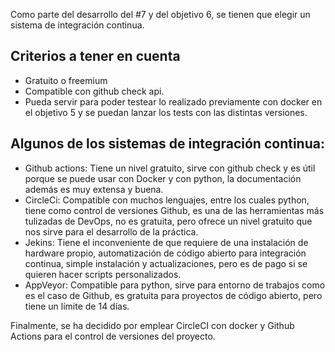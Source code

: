 Como parte del desarrollo del #7 y del objetivo 6, se tienen que elegir un sistema de integración continua.

## Criterios a tener en cuenta

- Gratuito o freemium
- Compatible con github check api.
- Pueda servir para poder testear lo realizado previamente con docker en el objetivo 5 y se puedan lanzar los tests con las distintas versiones.

## Algunos de los sistemas de integración continua:

- Github actions: Tiene un nivel gratuito, sirve con github check y es útil porque se puede usar con Docker y con python, la documentación además es muy extensa y buena.
- CircleCi: Compatible con muchos lenguajes, entre los cuales python, tiene como control de versiones Github, es una de las herramientas más tulizadas de DevOps, no es gratuita, pero ofrece un nivel gratuito que nos sirve para el desarrollo de la práctica.
- Jekins: Tiene el inconveniente de que requiere de una instalación de hardware propio, automatización de código abierto para integración continua, simple instalación y actualizaciones, pero es de pago si se quieren hacer scripts personalizados.
- AppVeyor: Compatible para python, sirve para entorno de trabajos como es el caso de Github, es gratuita para proyectos de código abierto, pero tiene un límite de 14 días.

Finalmente, se ha decidido por emplear CircleCI con docker y Github Actions para el control de versiones del proyecto.